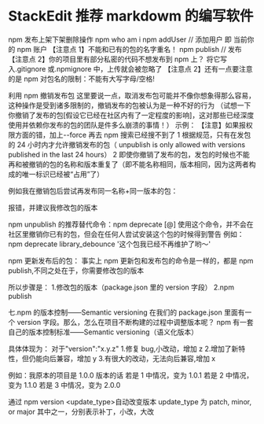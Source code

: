 # StackEdit 推荐 markdowm 的编写软件

npm 发布上架下架删除操作
npm who am i
npm addUser // 添加用户 即 当前你的 npm 账户
【注意点 1】不能和已有的包的名字重名！
npm publish // 发布
【注意点 2】你的项目里有部分私密的代码不想发布到 npm 上？
将它写入.gitignore 或.npmignore 中，上传就会被忽略了
【注意点 2】还有一点要注意的是 npm 对包名的限制：不能有大写字母/空格!

利用 npm 撤销发布包
这里要说一点，取消发布包可能并不像你想象得那么容易，这种操作是受到诸多限制的，撤销发布的包被认为是一种不好的行为
（试想一下你撤销了发布的包[假设它已经在社区内有了一定程度的影响]，这对那些已经深度使用并依赖你发布的包的团队是件多么崩溃的事情！）
示例：
【注意】如果报权限方面的错，加上--force
再去 npm 搜索已经搜不到了
1 根据规范，只有在发包的 24 小时内才允许撤销发布的包（ unpublish is only allowed with versions published in the last 24 hours）
2 即使你撤销了发布的包，发包的时候也不能再和被撤销的包的名称和版本重复了（即不能名称相同，版本相同，因为这两者构成的唯一标识已经被“占用”了）

例如我在撤销包后尝试再发布同一名称+同一版本的包：

报错，并建议我修改包的版本

npm unpublish 的推荐替代命令：npm deprecate <pkg>[@<version>] <message>
使用这个命令，并不会在社区里撤销你已有的包，但会在任何人尝试安装这个包的时候得到警告
例如：npm deprecate library_debounce '这个包我已经不再维护了哟～'

npm 更新发布后的包：
事实上 npm 更新包和发布包的命令是一样的，都是 npm publish,不同之处在于，你需要修改包的版本

所以步骤是： 1.修改包的版本（package.json 里的 version 字段）
2.npm publish

七.npm 的版本控制——Semantic versioning
在我们的 package.json 里面有一个 version 字段。那么，怎么在项目不断构建的过程中调整版本呢？
npm 有一套自己的版本控制标准——Semantic versioning（语义化版本）

具体体现为：
对于"version":"x.y.z" 1.修复 bug,小改动，增加 z 2.增加了新特性，但仍能向后兼容，增加 y 3.有很大的改动，无法向后兼容,增加 x

例如：我原本的项目是 1.0.0 版本的话
若是 1 中情况，变为 1.0.1
若是 2 中情况，变为 1.1.0
若是 3 中情况，变为 2.0.0

通过 npm version <update_type>自动改变版本
update_type 为 patch, minor, or major 其中之一，分别表示补丁，小改，大改
